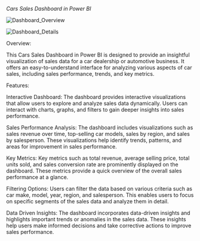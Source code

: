 *Cars Sales Dashboard in Power BI*

![Dashboard_Overview](https://github.com/darshana-mis/Power_BI_Car_Sales/assets/113302899/b0a4f46b-3571-46b8-870a-e88a6b23bd06)

![Dashboard_Details](https://github.com/darshana-mis/Power_BI_Car_Sales/assets/113302899/60a31e35-4f6a-4831-9c8b-2fdf9035eeb9)

Overview:

This Cars Sales Dashboard in Power BI is designed to provide an insightful visualization of sales data for a car dealership or automotive business. It offers an easy-to-understand interface for analyzing various aspects of car sales, including sales performance, trends, and key metrics.

Features:

Interactive Dashboard: The dashboard provides interactive visualizations that allow users to explore and analyze sales data dynamically. Users can interact with charts, graphs, and filters to gain deeper insights into sales performance.

Sales Performance Analysis: The dashboard includes visualizations such as sales revenue over time, top-selling car models, sales by region, and sales by salesperson. These visualizations help identify trends, patterns, and areas for improvement in sales performance.

Key Metrics: Key metrics such as total revenue, average selling price, total units sold, and sales conversion rate are prominently displayed on the dashboard. These metrics provide a quick overview of the overall sales performance at a glance.

Filtering Options: Users can filter the data based on various criteria such as car make, model, year, region, and salesperson. This enables users to focus on specific segments of the sales data and analyze them in detail.

Data Driven Insights: The dashboard incorporates data-driven insights and highlights important trends or anomalies in the sales data. These insights help users make informed decisions and take corrective actions to improve sales performance.
